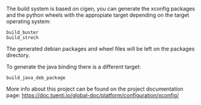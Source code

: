 The build system is based on cigen, you can generate the xconfig packages and 
the python wheels with the appropiate target depending on the target operating
system:

    build_buster
    build_strech

The generated debian packages and wheel files will be left on the packages directory.

To generate the java binding there is a different target:

    build_java_deb_package


More info about this project can be found on the project documentation page:
https://doc.tuenti.io/global-doc/platform/configuration/xconfig/
